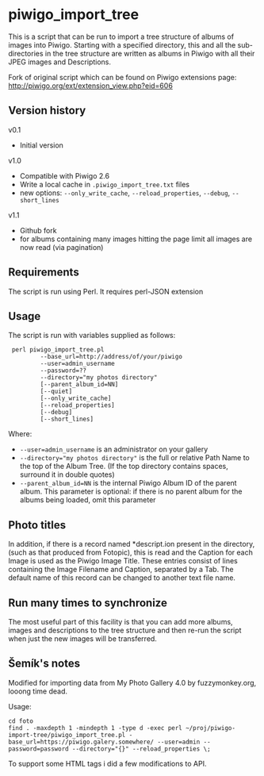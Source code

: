 piwigo_import_tree
==================

This is a script that can be run to import a tree structure of albums of images into Piwigo. Starting with a specified directory, this and all the sub-directories in the tree structure are written as albums in Piwigo with all their JPEG images and Descriptions.

Fork of original script which can be found on Piwigo extensions page: http://piwigo.org/ext/extension_view.php?eid=606

Version history
---------------

v0.1
  - Initial version

v1.0
  - Compatible with Piwigo 2.6
  - Write a local cache in `.piwigo_import_tree.txt` files
  - new options: `--only_write_cache`, `--reload_properties`, `--debug`, `--short_lines`

v1.1
  - Github fork
  - for albums containing many images hitting the page limit all images are now read (via pagination)

Requirements
------------

The script is run using Perl. It requires perl-JSON extension

Usage
-----

The script is run with variables supplied as follows:

```
 perl piwigo_import_tree.pl
         --base_url=http://address/of/your/piwigo
         --user=admin_username
         --password=??
         --directory="my photos directory"
         [--parent_album_id=NN]
         [--quiet]
         [--only_write_cache]
         [--reload_properties]
         [--debug]
         [--short_lines]
```

Where:

* `--user=admin_username` is an administrator on your gallery
* `--directory="my photos directory"` is the full or relative Path Name to the top of the Album Tree. (If the top directory contains spaces, surround it in double quotes)  
* `--parent_album_id=NN` is the internal Piwigo Album ID of the parent album. This parameter is optional: if there is no parent album for the albums being loaded, omit this parameter

Photo titles
------------

In addition, if there is a record named *descript.ion present in the directory, (such as that produced from Fotopic), this is read and the Caption for each Image is used as the Piwigo Image Title. These entries consist of lines containing the Image Filename and Caption, separated by a Tab. The default name of this record can be changed to another text file name.

Run many times to synchronize
-----------------------------

The most useful part of this facility is that you can add more albums, images and descriptions to the tree structure and then re-run the script when just the new images will be transferred.

Šemík's notes
-------------
Modified for importing data from My Photo Gallery 4.0 by fuzzymonkey.org, looong time dead. 

Usage:
```
cd foto
find . -maxdepth 1 -mindepth 1 -type d -exec perl ~/proj/piwigo-import-tree/piwigo_import_tree.pl -base_url=https://piwigo.galery.somewhere/ --user=admin --password=password --directory="{}" --reload_properties \;
```

To support some HTML tags i did a few modifications to API.
